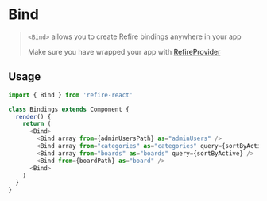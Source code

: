 # Bind

> `<Bind>` allows you to create Refire bindings anywhere in your app
>
> Make sure you have wrapped your app with [RefireProvider](RefireProvider.md) 

## Usage

```js
import { Bind } from 'refire-react'

class Bindings extends Component {
  render() {
    return (
      <Bind>
        <Bind array from={adminUsersPath} as="adminUsers" />
        <Bind array from="categories" as="categories" query={sortByActive} />
        <Bind array from="boards" as="boards" query={sortByActive} />
        <Bind from={boardPath} as="board" />
      <Bind>
    )
  }
}
```
